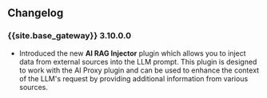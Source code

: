 ## Changelog

### {{site.base_gateway}} 3.10.0.0

* Introduced the new **AI RAG Injector** plugin which allows you to inject data from external sources into the LLM prompt. This plugin is designed to work with the AI Proxy plugin and can be used to enhance the context of the LLM's request by providing additional information from various sources.